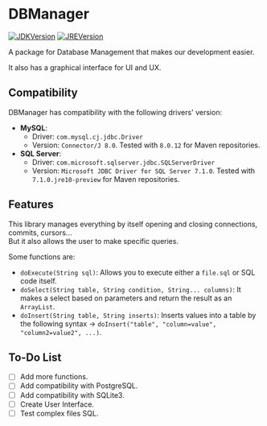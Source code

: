 # DBManager

[![JDKVersion](https://img.shields.io/badge/JDK-8+-red.svg)](https://www.oracle.com/technetwork/java/javase/downloads/jdk8-downloads-2133151.html)
[![JREVersion](https://img.shields.io/badge/JRE-8+-red.svg)](https://www.oracle.com/technetwork/java/javase/downloads/jdk8-downloads-2133151.html)

A package for Database Management that makes our development easier.

It also has a graphical interface for UI and UX.

## Compatibility

DBManager has compatibility with the following drivers' version:

- **MySQL**:
  - Driver: `com.mysql.cj.jdbc.Driver`
  - Version: `Connector/J 8.0`. Tested with `8.0.12` for Maven repositories.
- **SQL Server**:
  - Driver: `com.microsoft.sqlserver.jdbc.SQLServerDriver`
  - Version: `Microsoft JDBC Driver for SQL Server 7.1.0`. Tested with `7.1.0.jre10-preview` for Maven repositories.

## Features

This library manages everything by itself opening and closing connections, commits, cursors...  
But it also allows the user to make specific queries.

Some functions are:

- `doExecute(String sql)`: Allows you to execute either a `file.sql` or SQL code itself.
- `doSelect(String table, String condition, String... columns)`: It makes a select based on parameters and return the result as an `ArrayList`.
- `doInsert(String table, String inserts)`: Inserts values into a table by the following syntax -> `doInsert("table", "column=value", "column2=value2", ...)`.

## To-Do List

- [ ] Add more functions.
- [ ] Add compatibility with PostgreSQL.
- [ ] Add compatibility with SQLite3.
- [ ] Create User Interface.
- [ ] Test complex files SQL.
